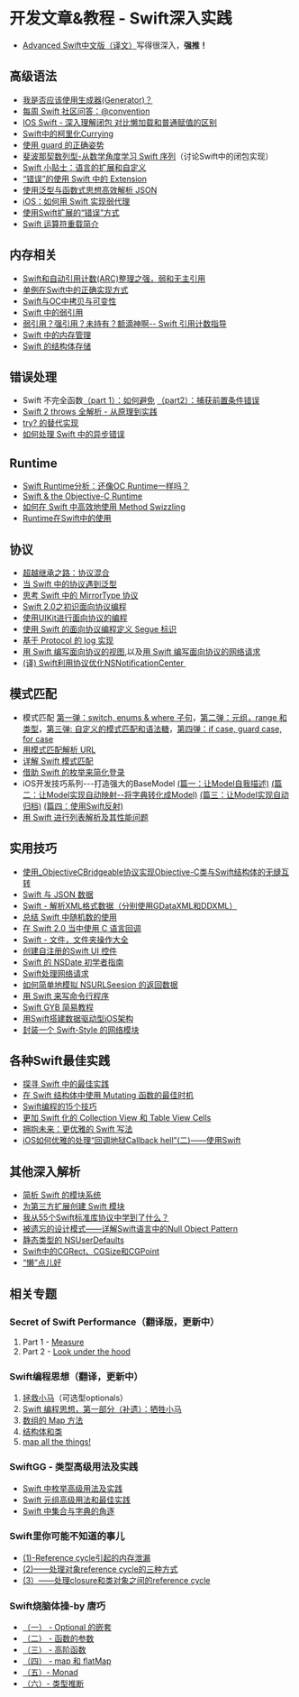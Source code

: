 # 开发文章&教程 - Swift深入实践
- [Advanced Swift中文版（译文）][1]写得很深入，**强推！**

## 高级语法
- [我是否应该使用生成器(Generator)？][2]
- [每周 Swift 社区问答：@convention][3]
- [IOS Swift - 深入理解闭包 对比懒加载和普通赋值的区别][4]
- [Swift中的柯里化Currying][5]
- [使用 guard 的正确姿势][6]
- [斐波那契数列型-从数学角度学习 Swift 序列][7]（讨论Swift中的闭包实现）
- [Swift 小贴士：语言的扩展和自定义][8]
- [“错误”的使用 Swift 中的 Extension][9]
- [使用泛型与函数式思想高效解析 JSON][10]
- [iOS：如何用 Swift 实现弱代理][11]
- [使用Swift扩展的“错误”方式][12]
- [Swift 运算符重载简介][13]

## 内存相关
- [Swift和自动引用计数(ARC)整理之强，弱和无主引用][14]
- [单例在Swift中的正确实现方式][15]
- [Swift与OC中拷贝与可变性][16]
- [Swift 中的弱引用][17]
- [弱引用？强引用？未持有？额滴神啊-- Swift 引用计数指导][18]
- [Swift 中的内存管理][19]
- [Swift 的结构体存储][20]

## 错误处理
- Swift 不完全函数[（part 1）：如何避免][21] [（part2）：捕获前置条件错误][22]
- [Swift 2 throws 全解析 - 从原理到实践][23]
- [try? 的替代实现][24]
- [如何处理 Swift 中的异步错误][25]

## Runtime
- [Swift Runtime分析：还像OC Runtime一样吗？][26]
- [Swift & the Objective-C Runtime][27]
- [如何在 Swift 中高效地使用 Method Swizzling][28]
- [Runtime在Swift中的使用][29]

## 协议
- [超越继承之路：协议混合][30]
- [当 Swift 中的协议遇到泛型][31]
- [思考 Swift 中的 MirrorType 协议][32]
- [Swift 2.0之初识面向协议编程][33]
- [使用UIKit进行面向协议的编程][34]
- [使用 Swift 的面向协议编程定义 Segue 标识][35]
- [基于 Protocol 的 log 实现][36]
- [用 Swift 编写面向协议的视图][37],以及[用 Swift 编写面向协议的网络请求][38]
- [(译) Swift利用协议优化NSNotificationCenter ][39]

## 模式匹配
- 模式匹配 [第一弹：switch, enums & where 子句][40]，[第二弹：元组，range 和类型][41]，[第三弹: 自定义的模式匹配和语法糖][42]，[第四弹：if case, guard case, for case][43]
- [用模式匹配解析 URL][44]
- [详解 Swift 模式匹配][45]
- [借助 Swift 的枚举来简化登录][46]
- iOS开发技巧系列---打造强大的BaseModel [(篇一：让Model自我描述)][47] [(篇二：让Model实现自动映射--将字典转化成Model)][48] [(篇三：让Model实现自动归档)][49] [(篇四：使用Swift反射)][50]
- [用 Swift 进行列表解析及其性能问题][51]

## 实用技巧
- [使用\_ObjectiveCBridgeable协议实现Objective-C类与Swift结构体的无缝互转][52]
- [Swift 与 JSON 数据][53]
- [Swift - 解析XML格式数据（分别使用GDataXML和DDXML）][54]
- [总结 Swift 中随机数的使用][55]
- [在 Swift 2.0 当中使用 C 语言回调][56]
- [Swift - 文件，文件夹操作大全][57]
- [创建自注册的Swift UI 控件][58]
- [Swift 的 NSDate 初学者指南][59]
- [Swift处理网络请求][60]
- [如何简单地模拟 NSURLSeesion 的返回数据][61]
- [用 Swift 来写命令行程序][62]
- [Swift GYB 简易教程][63]
- [用Swift搭建数据驱动型iOS架构][64]
- [封装一个 Swift-Style 的网络模块][65]

## 各种Swift最佳实践
- [探寻 Swift 中的最佳实践][66]
- [在 Swift 结构体中使用 Mutating 函数的最佳时机][67]
- [Swift编程的15个技巧][68]
- [更加 Swift 化的 Collection View 和 Table View Cells][69]
- [拥抱未来：更优雅的 Swift 写法][70]
 - [iOS如何优雅的处理“回调地狱Callback hell”(二)——使用Swift][71]

## 其他深入解析
- [简析 Swift 的模块系统][72]
- [为第三方扩展创建 Swift 模块][73]
- [我从55个Swift标准库协议中学到了什么？][74]
- [被遗忘的设计模式——详解Swift语言中的Null Object Pattern][75]
- [静态类型的 NSUserDefaults][76]
- [Swift中的CGRect、CGSize和CGPoint][77]
- [“懒”点儿好][78]

## 相关专题
### Secret of Swift Performance（翻译版，更新中）
1. Part 1 - [Measure][79]
2. Part 2 - [Look under the hood][80]

### Swift编程思想（翻译，更新中）
1. [拯救小马][81]（可选型optionals）
2. [Swift 编程思想，第一部分（补遗）：牺牲小马][82]
2. [数组的 Map 方法][83]
3. [结构体和类][84]
1. [map all the things!][85]

### SwiftGG - 类型高级用法及实践
- [Swift 中枚举高级用法及实践][86]
- [Swift 元组高级用法和最佳实践][87]
- [Swift 中集合与字典的角逐][88]

### Swift里你可能不知道的事儿
- [(1)-Reference cycle引起的内存泄漏][89]
- [(2)——处理对象reference cycle的三种方式][90]
- [(3）——处理closure和类对象之间的reference cycle][91]

### Swift烧脑体操-by 唐巧
- [（一） - Optional 的嵌套][92]
- [（二） - 函数的参数][93]
- [（三） - 高阶函数][94]
- [（四） - map 和 flatMap][95]
- [（五）- Monad][96]
- [（六）- 类型推断][97]

[1]:	http://www.jianshu.com/p/18744b078508 "Advanced Swift中文版"
[2]:	http://swift.gg/2016/04/14/should-i-be-using-a-generator-or-not/ "我是否应该使用生成器(Generator)？"
[3]:	http://swift.gg/2016/05/18/swift-qa-2016-05-18/ "每周 Swift 社区问答：@convention"
[4]:	http://blog.csdn.net/zimo2013/article/details/50073691 "IOS_Swift_深入理解闭包 对比懒加载和普通赋值的区别"
[5]:	http://segmentfault.com/a/1190000004340919 "Swift中的柯里化Currying"
[6]:	http://swift.gg/2016/02/14/swift-guard-radix/ "使用 guard 的正确姿势"
[7]:	http://swift.gg/2015/12/04/the-fibonacci-sequencetype/ "斐波那契数列型-从数学角度学习 Swift 序列"
[8]:	http://www.cocoachina.com/swift/20151223/14774.html
[9]:	http://swift.gg/2016/05/16/using-swift-extensions/ "“错误”的使用 Swift 中的 Extension"
[10]:	http://codebuild.me/2015/09/14/efficient-json-in-swift-with-functional-concepts-and-generics/
[11]:	http://swift.gg/2016/01/19/ios-weak-delegates-swift/ "iOS：如何用 Swift 实现弱代理"
[12]:	http://geek.csdn.net/news/detail/67296 "使用Swift扩展的“错误”方式"
[13]:	http://swift.gg/2016/04/19/operator-overloading-swift/ "Swift 运算符重载简介"
[14]:	http://www.devtf.cn/?p=462
[15]:	http://www.devtf.cn/?p=937
[16]:	http://649395594.github.io/blog/2015/12/23/swiftyu-oczhong-kao-bei-yu-ke-bian-xing/ "Swift与OC中拷贝与可变性"
[17]:	http://swift.gg/2015/12/28/friday-qa-2015-12-11-swift-weak-references/ "Friday Q&A 2015-12-11：Swift 中的弱引用"
[18]:	http://www.cocoachina.com/swift/20160202/15182.html
[19]:	http://forrestchang.github.io/2016/04/15/swift-arc-notes/
[20]:	http://swift.gg/2016/06/08/friday-qa-2016-01-29-swift-struct-storage/ "Friday Q&A 2016-01-29: Swift 的结构体存储"
[21]:	http://www.cocoachina.com/swift/20160321/15729.html
[22]:	http://www.cocoachina.com/swift/20160323/15751.html
[23]:	http://www.ibm.com/developerworks/cn/mobile/mo-cn-swift/index.html "Swift 2 throws 全解析 - 从原理到实践"
[24]:	http://swift.gg/2015/10/13/alternatives-to-try-swiftlang/ "try? 的替代实现"
[25]:	http://swift.gg/2016/02/16/async-errors/ "如何处理 Swift 中的异步错误"
[26]:	http://mp.weixin.qq.com/s?__biz=MzA3ODg4MDk0Ng==&mid=403153173&idx=1&sn=c631f95b28a0eb4b842a9494e43a30e5
[27]:	http://nshipster.cn/swift-objc-runtime/ "Swift & the Objective-C Runtime"
[28]:	http://swift.gg/2016/03/29/effective-method-swizzling-with-swift/ "如何在 Swift 中高效地使用 Method Swizzling"
[29]:	https://github.com/icepy/_posts/issues/8
[30]:	http://chengway.in/chao-yue-ji-cheng-zhi-lu-xie-yi-hun-he/
[31]:	http://chengway.in/dang-swift-zhong-de-fan-xing-yu-dao-xie-yi/
[32]:	http://segmentfault.com/a/1190000004388185 "思考 Swift 中的 MirrorType 协议"
[33]:	http://www.swiftyper.com/Swift/introducing-protocol-oriented-programming-in-swift-2.html "Swift 2.0之初识面向协议编程"
[34]:	http://www.cocoachina.com/ios/20151208/14581.html
[35]:	http://swift.gg/2016/02/01/protocol-oriented-segue-identifiers-swift/ "使用 Swift 的面向协议编程定义 Segue 标识"
[36]:	http://www.cocoachina.com/swift/20160118/14935.html
[37]:	http://swift.gg/2016/06/01/protocol-oriented-views-in-swift/ "用 Swift 编写面向协议的视图"
[38]:	http://swift.gg/2016/06/03/protocol-oriented-networking-in-swift/ "用 Swift 编写面向协议的网络请求"
[39]:	http://www.jianshu.com/p/35fed6082b01 "[译]Swift利用协议优化NSNotificationCenter"
[40]:	https://chengway.in/mo-shi-pi-pei-di-yi-dan-switch-enums-where-zi-ju/ "模式匹配第一弹：switch, enums & where 子句"
[41]:	https://chengway.in/mo-shi-pi-pei-di-er-dan-yuan-zu-range-he-lei-xing/ "模式匹配第二弹：元组，range 和类型"
[42]:	https://chengway.in/mo-shi-pi-pei-di-san-dan-zi-ding-yi-de-mo-shi-pi-pei-he-yu-fa-tang/ "模式匹配第三弹: 自定义的模式匹配和语法糖"
[43]:	https://chengway.in/mo-shi-pi-pei-di-si-dan-if-case-guard-case-for-case/ "模式匹配第四弹：if case, guard case, for case"
[44]:	http://swift.gg/2015/09/15/urls-and-pattern-matching/
[45]:	http://swift.gg/2015/10/27/swift-pattern-matching-in-detail/ "详解 Swift 模式匹配"
[46]:	https://realm.io/cn/news/david-east-simplifying-login-swift-enums/ "借助 Swift 的枚举来简化登录"
[47]:	http://www.jianshu.com/p/53b1e5785b24 "iOS开发技巧系列---打造强大的BaseModel(篇一：让Model自我描述)"
[48]:	http://www.jianshu.com/p/7d94e49297b6 "iOS开发技巧系列---打造强大的BaseModel(篇二：让Model实现自动映射--将字典转化成Model)"
[49]:	http://www.jianshu.com/p/afe92d90c563 "iOS开发技巧系列---打造强大的BaseModel(篇三：让Model实现自动归档)"
[50]:	http://www.jianshu.com/p/2a7176f3f879 "iOS开发技巧系列---打造强大的BaseModel(篇四：使用Swift反射)"
[51]:	http://swift.gg/2015/10/29/list-comprehensions-and-performance-with-swift/ "用 Swift 进行列表解析及其性能问题"
[52]:	http://southpeak.github.io/blog/2015/10/26/objectivecbridgeable-protocol-for-objectivec-class-and-swift-struct/
[53]:	http://swiftcafe.io/2015/07/18/swift-json/
[54]:	http://www.hangge.com/blog/cache/detail_646.html
[55]:	http://www.cocoachina.com/swift/20151013/13624.html
[56]:	http://swift.gg/2015/11/11/c-callbacks-in-swift/ "在 Swift 2.0 当中使用 C 语言回调"
[57]:	http://www.hangge.com/blog/cache/detail_527.html "Swift - 文件，文件夹操作大全"
[58]:	http://www.devtf.cn/?p=1162 "创建自注册的Swift UI 控件"
[59]:	http://swift.gg/2015/12/14/a-beginners-guide-to-nsdate-in-swift/ "Swift 的 NSDate 初学者指南"
[60]:	https://github.com/icepy/_posts/issues/10 "每周练习：Swift处理网络请求"
[61]:	http://swift.gg/2016/01/22/an-easy-way-to-stub-nsurlsession/ "如何简单地模拟 NSURLSeesion 的返回数据"
[62]:	http://swift.gg/2016/03/28/command-line-utilities-in-swift/ "用 Swift 来写命令行程序"
[63]:	http://swift.gg/2016/03/04/a-short-swift-gyb-tutorial/ "Swift GYB 简易教程"
[64]:	http://mrpeak.cn/blog/swift-dda/ "用Swift搭建数据驱动型iOS架构"
[65]:	http://www.jianshu.com/p/933c175d0fc6 "封装一个 Swift-Style 的网络模块"
[66]:	https://realm.io/cn/news/gotocph-ash-furrow-best-practices-swift/ "探寻 Swift 中的最佳实践"
[67]:	http://swift.gg/2016/02/06/when-to-use-mutating-functions-in-swift-structs/ "在 Swift 结构体中使用 Mutating 函数的最佳时机"
[68]:	http://geek.csdn.net/news/detail/58593
[69]:	http://swift.gg/2016/02/02/being-swifty-with-collection-view-and-table-view-cells/ "更加 Swift 化的 Collection View 和 Table View Cells"
[70]:	https://realm.io/cn/news/doios-daniel-steinberg-ready-for-the-future/ "拥抱未来：更优雅的 Swift 写法"
[71]:	http://www.jianshu.com/p/deb65d0a6b8c "iOS如何优雅的处理“回调地狱Callback hell”(二)——使用Swift"
[72]:	http://www.cocoachina.com/industry/20140621/8904.html
[73]:	http://andelf.github.io/blog/2015/01/23/swift-3rd-library-install-as-swift-modules/
[74]:	http://www.cocoachina.com/swift/20160107/14868.html
[75]:	http://www.csdn.net/article/2015-11-17/2826234-null-object-pattern-in-swift
[76]:	http://swift.gg/2016/02/17/nsuserdefaults-static/ "静态类型的 NSUserDefaults"
[77]:	http://www.jianshu.com/p/da3c2c30e072 "Swift中的CGRect、CGSize和CGPoint"
[78]:	http://swift.gg/2016/03/25/being-lazy/ "“懒”点儿好"
[79]:	http://southpeak.github.io/blog/2015/11/05/secret-of-swift-performance-part-1/
[80]:	http://southpeak.github.io/blog/2015/11/05/secret-of-swift-performance-part-2/
[81]:	http://swift.gg/2015/09/29/thinking-in-swift-1/ "Swift 编程思想，第一部分：拯救小马"
[82]:	http://swift.gg/2016/03/21/thinking-in-swift-1-addendum/ "Swift 编程思想，第一部分（补遗）：牺牲小马"
[83]:	http://swift.gg/2015/10/09/thinking-in-swift-2/ "Swift 编程思想，第二部分：数组的 Map 方法"
[84]:	http://alisoftware.github.io/swift/2015/10/03/thinking-in-swift-3/ "Swift编程思想第三部分：结构体和类"
[85]:	http://swift.gg/2015/10/22/thinking-in-swift-4/ "Swift 编程思想 Part 4：map all the things!"
[86]:	http://swift.gg/2015/11/20/advanced-practical-enum-examples/ "Swift 中枚举高级用法及实践"
[87]:	http://swift.gg/2015/10/10/tuples-swift-advanced-usage-best-practices/ "Swift 元组高级用法和最佳实践"
[88]:	http://swift.gg/2016/01/20/sets-vs-dictionaries-smackdown-in-swiftlang/ "Swift 中集合与字典的角逐"
[89]:	http://segmentfault.com/a/1190000004331260 "Swift里你可能不知道的事儿(1)-Reference cycle引起的内存泄漏"
[90]:	http://segmentfault.com/a/1190000004345727 "Swift里你可能不知道的事儿(2)——处理对象reference cycle的三种方式"
[91]:	https://segmentfault.com/a/1190000004584432 "Swift里你可能不知道的事儿（3）——处理closure和类对象之间的reference cycle"
[92]:	http://www.infoq.com/cn/articles/swift-brain-gym-optional
[93]:	http://www.infoq.com/cn/articles/swift-brain-gym-arguments?utm_campaign=rightbar_v2&utm_source=infoq&utm_medium=articles_link&utm_content=link_text "Swift 烧脑体操（二） - 函数的参数"
[94]:	http://www.infoq.com/cn/articles/swift-brain-gym-high-order-function?utm_campaign=rightbar_v2&utm_source=infoq&utm_medium=articles_link&utm_content=link_text "Swift 烧脑体操（三） - 高阶函数"
[95]:	http://www.infoq.com/cn/articles/swift-brain-gym-map-and-flatmap?utm_campaign=rightbar_v2&utm_source=infoq&utm_medium=articles_link&utm_content=link_text "Swift 烧脑体操（四） - map 和 flatMap"
[96]:	http://www.infoq.com/cn/articles/swift-brain-gym-monad?utm_campaign=rightbar_v2&utm_source=infoq&utm_medium=articles_link&utm_content=link_text "Swift 烧脑体操（五）- Monad"
[97]:	http://blog.devtang.com/2016/05/22/swift-gym-6-type-infer/ "Swift 烧脑体操（六）- 类型推断"